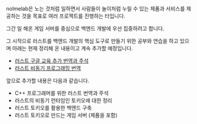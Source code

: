 nolmelab은 노는 것처럼 일하면서 사람들이 놀이처럼 누릴 수 있는 
제품과 서비스를 제공하는 것을 목표로 여러 프로젝트를 
진행하는 터입니다. 

그간 일 해온 게임 서버를 중심으로 백엔드 개발에 우선 집중하려고 합니다.

그 시작으로 러스트를 백엔드 개발의 핵심 도구로 만들기 위한 공부와 연습을 하고 있으며
아래는 현재 정리해 온 내용이고 계속 추가할 예정입니다.  

- [러스트 구글 교육 추가 번역과 주석](https://nolmelab.gitbook.io/rust-course)
- [러스트 비동기 프로그래밍 번역](https://nolmelab.gitbook.io/rust-async)

앞으로 추가할 내용은 다음과 같습니다. 
- C++ 프로그래머를 위한 러스트 번역과 주석 
- 러스트의 비동기 런타임인 토키오에 대한 정리 
- 러스트 토키오를 활용한 백엔드 구축 
- 러스트 토키오로 만드는 게임 서버 (제품을 포함) 




